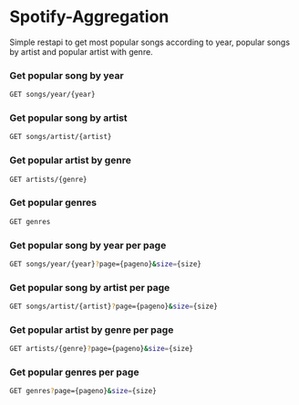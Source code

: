 # Spotify-Aggregation

Simple restapi to get most popular songs according to year, popular songs by artist and popular artist with genre.

### Get popular song by year
```bash
GET songs/year/{year}
```
### Get popular song by artist
```bash
GET songs/artist/{artist}
```
### Get popular artist by genre
```bash
GET artists/{genre}
```
### Get popular genres
```bash
GET genres
```
### Get popular song by year per page
```bash
GET songs/year/{year}?page={pageno}&size={size}
```
### Get popular song by artist per page
```bash
GET songs/artist/{artist}?page={pageno}&size={size}
```
### Get popular artist by genre per page
```bash
GET artists/{genre}?page={pageno}&size={size}
```
### Get popular genres per page
```bash
GET genres?page={pageno}&size={size}
```